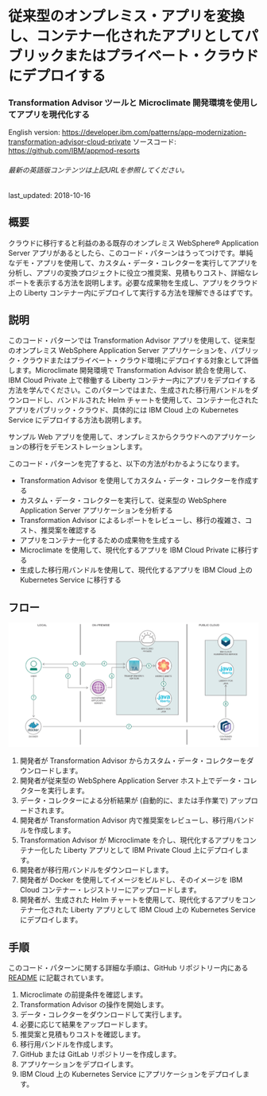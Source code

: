 # 従来型のオンプレミス・アプリを変換し、コンテナー化されたアプリとしてパブリックまたはプライベート・クラウドにデプロイする

### Transformation Advisor ツールと Microclimate 開発環境を使用してアプリを現代化する

English version: https://developer.ibm.com/patterns/app-modernization-transformation-advisor-cloud-private
ソースコード: https://github.com/IBM/appmod-resorts

###### 最新の英語版コンテンツは上記URLを参照してください。
last_updated: 2018-10-16

 
## 概要

クラウドに移行すると利益のある既存のオンプレミス WebSphere&reg; Application Server アプリがあるとしたら、このコード・パターンはうってつけです。単純なデモ・アプリを使用して、カスタム・データ・コレクターを実行してアプリを分析し、アプリの変換プロジェクトに役立つ推奨案、見積もりコスト、詳細なレポートを表示する方法を説明します。必要な成果物を生成し、アプリをクラウド上の Liberty コンテナー内にデプロイして実行する方法を理解できるはずです。

## 説明

このコード・パターンでは Transformation Advisor アプリを使用して、従来型のオンプレミス WebSphere Application Server アプリケーションを、パブリック・クラウドまたはプライベート・クラウド環境にデプロイする対象として評価します。Microclimate 開発環境で Transformation Advisor 統合を使用して、IBM Cloud Private 上で稼働する Liberty コンテナー内にアプリをデプロイする方法を学んでください。このパターンではまた、生成された移行用バンドルをダウンロードし、バンドルされた Helm チャートを使用して、コンテナー化されたアプリをパブリック・クラウド、具体的には IBM Cloud 上の Kubernetes Service にデプロイする方法も説明します。

サンプル Web アプリを使用して、オンプレミスからクラウドへのアプリケーションの移行をデモンストレーションします。

このコード・パターンを完了すると、以下の方法がわかるようになります。

* Transformation Advisor を使用してカスタム・データ・コレクターを作成する
* カスタム・データ・コレクターを実行して、従来型の WebSphere Application Server アプリケーションを分析する
* Transformation Advisor によるレポートをレビューし、移行の複雑さ、コスト、推奨案を確認する
* アプリをコンテナー化するための成果物を生成する
* Microclimate を使用して、現代化するアプリを IBM Cloud Private に移行する
* 生成した移行用バンドルを使用して、現代化するアプリを IBM Cloud 上の Kubernetes Service に移行する

## フロー

![フロー](./images/app-modernization-arch-diagram.png)

1. 開発者が Transformation Advisor からカスタム・データ・コレクターをダウンロードします。
2. 開発者が従来型の WebSphere Application Server ホスト上でデータ・コレクターを実行します。
3. データ・コレクターによる分析結果が (自動的に、または手作業で) アップロードされます。
4. 開発者が Transformation Advisor 内で推奨案をレビューし、移行用バンドルを作成します。
5. Transformation Advisor が Microclimate を介し、現代化するアプリをコンテナー化した Liberty アプリとして IBM Private Cloud 上にデプロイします。
6. 開発者が移行用バンドルをダウンロードします。
7. 開発者が Docker を使用してイメージをビルドし、そのイメージを IBM Cloud コンテナー・レジストリーにアップロードします。
8. 開発者が、生成された Helm チャートを使用して、現代化するアプリをコンテナー化された Liberty アプリとして IBM Cloud 上の Kubernetes Service にデプロイします。

## 手順

このコード・パターンに関する詳細な手順は、GitHub リポジトリー内にある [README](https://github.com/IBM/appmod-resorts/blob/master/README.md) に記載されています。

1. Microclimate の前提条件を確認します。
2. Transformation Advisor の操作を開始します。
3. データ・コレクターをダウンロードして実行します。
4. 必要に応じて結果をアップロードします。
5. 推奨案と見積もりコストを確認します。
6. 移行用バンドルを作成します。
7. GitHub または GitLab リポジトリーを作成します。
8. アプリケーションをデプロイします。
9. IBM Cloud 上の Kubernetes Service にアプリケーションをデプロイします。
